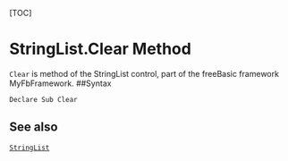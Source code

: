 [TOC]
# StringList.Clear Method

`Clear` is method of the StringList control, part of the freeBasic framework MyFbFramework.
##Syntax
```freeBasic
Declare Sub Clear
```

## See also
[`StringList`](StringList.md)
